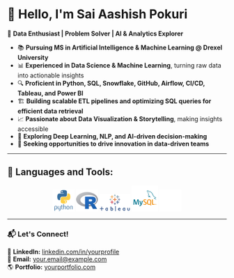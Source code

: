 # 👋 Hello, I'm Sai Aashish Pokuri  

🚀 **Data Enthusiast | Problem Solver | AI & Analytics Explorer**  

- 📚 **Pursuing MS in Artificial Intelligence & Machine Learning @ Drexel University**  
- 📊 **Experienced in Data Science & Machine Learning**, turning raw data into actionable insights  
- 🔍 **Proficient in Python, SQL, Snowflake, GitHub, Airflow, CI/CD, Tableau, and Power BI**  
- 🏗️ **Building scalable ETL pipelines and optimizing SQL queries for efficient data retrieval**  
- 📈 **Passionate about Data Visualization & Storytelling**, making insights accessible  
- 🤖 **Exploring Deep Learning, NLP, and AI-driven decision-making**  
- 🎯 **Seeking opportunities to drive innovation in data-driven teams**  

---

## **📌 Languages and Tools:**  
<p align="center"><a target="_blank" rel="noreferrer">
<img src="https://github.com/devicons/devicon/blob/master/icons/python/python-original-wordmark.svg" width="50">  
<img src="https://github.com/devicons/devicon/blob/master/icons/r/r-original.svg" width="50">
<img src="https://github.com/Aashish0330/Aashish0330/blob/main/Tableau-Emblem.png" width="70">
<img src="https://github.com/Aashish0330/Aashish0330/blob/main/mysql-768.png" width="60">
<img src="https://github.com/Aashish0330/Aashish0330/blob/main/631b45e07d98cfb364e5951f_github-white.png" width="50">
</p>

---

### 📬 **Let's Connect!**  
💼 **LinkedIn:** [linkedin.com/in/yourprofile](https://linkedin.com/in/yourprofile)  
📧 **Email:** [your.email@example.com](mailto:your.email@example.com)  
🌎 **Portfolio:** [yourportfolio.com](https://yourportfolio.com)  

